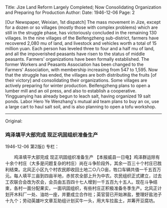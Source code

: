 Title: Jize Land Reform Largely Completed; Now Consolidating Organization and Preparing for Production
Author:
Date: 1946-12-06
Page: 2

[Our Newspaper, Weixian, 1st dispatch] The mass movement in Jize, except for a dozen or so villages (mostly those with complex problems) which are still in the struggle phase, has victoriously concluded in the remaining 130 villages. In the nine villages of the Beifengzheng sub-district, farmers have recovered 2,080 mu of land, and livestock and vehicles worth a total of 15 million yuan. Each person has leveled three to four and a half mu of land, and all the impoverished peasants have risen to the status of middle peasants. Farmers' organizations have been formally established. The former Workers and Peasants Association has been changed to the Farmers' Association, with membership increasing from 547 to 1,595. Now that the struggle has ended, the villages are both distributing the fruits [of their victory] and consolidating their organizations. Some villages are actively preparing for winter production. Beifengzheng plans to open a lumber mill and an oil press, and also to establish a cooperative. Yingguanying has already begun to leach salt, having organized 19 salt ponds. Labor Hero Ye Wenzhang's mutual aid team plans to buy an ox, use a large cart to haul salt soil, and is also planning to open a tofu workshop.



<hr /> 

Original: 


### 鸡泽填平大部完成  现正巩固组织准备生产

1946-12-06
第2版()
专栏：

　　鸡泽填平大部完成
    现正巩固组织准备生产
    【本报威县一日电】鸡泽群运除有十余个村庄（大多是问题复杂的村庄）尚在斗争阶段外，其余一百三十个村庄已胜利结束。北风正小区九个村农民即收回土地二○八○亩，牲口车辆共值一千五百万元。每人填平三亩到四亩半地，赤贫农全部上升为中农。农民组织正式建立，过去工农联合会改为农会，会员由五百四十七人增到一千五百九十五人。现在斗争结束，各村一面分配果实，一面巩固组织，有些村庄正积极准备冬季生产。北风正计划开木料厂一处、油坊一座，并要成立合作社；英官营已开始淋盐，整理好盐池子十九个；劳动英雄叶文章互助组计划买牛一头，用大车拉盐土，并筹开豆腐坊。
